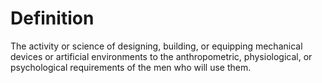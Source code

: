 # Definition

The activity or science of designing, building, or equipping mechanical
devices or artificial environments to the anthropometric, physiological,
or psychological requirements of the men who will use them.
